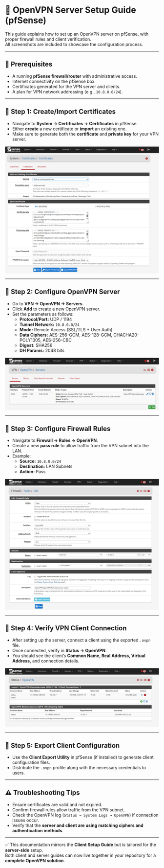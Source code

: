 # 🔐 OpenVPN Server Setup Guide (pfSense)

This guide explains how to set up an OpenVPN server on pfSense, with proper firewall rules and client verification.  
All screenshots are included to showcase the configuration process.

---

## 📌 Prerequisites
- A running **pfSense firewall/router** with administrative access.  
- Internet connectivity on the pfSense box.  
- Certificates generated for the VPN server and clients.  
- A plan for VPN network addressing (e.g., `10.8.0.0/24`).  

---

## 📝 Step 1: Create/Import Certificates
- Navigate to **System → Certificates → Certificates** in pfSense.  
- Either **create** a new certificate or **import** an existing one.  
- Make sure to generate both the **certificate** and **private key** for your VPN server.  

![Certificate Creation](https://github.com/keepwatch0n/cybersecurity-simulation-lab/blob/master/OpenVpn/Client/images/15.png)

---

## 📝 Step 2: Configure OpenVPN Server
- Go to **VPN → OpenVPN → Servers**.  
- Click **Add** to create a new OpenVPN server.  
- Set the parameters as follows:
  - **Protocol/Port:** UDP / 1194  
  - **Tunnel Network:** `10.8.0.0/24`  
  - **Mode:** Remote Access (SSL/TLS + User Auth)  
  - **Data Ciphers:** AES-256-GCM, AES-128-GCM, CHACHA20-POLY1305, AES-256-CBC  
  - **Digest:** SHA256  
  - **DH Params:** 2048 bits  

![OpenVPN Server Configuration](https://github.com/keepwatch0n/cybersecurity-simulation-lab/blob/master/OpenVpn/Client/images/14.png)

---

## 📝 Step 3: Configure Firewall Rules
- Navigate to **Firewall → Rules → OpenVPN**.  
- Create a new **pass rule** to allow traffic from the VPN subnet into the LAN.  
- Example:
  - **Source:** `10.8.0.0/24`  
  - **Destination:** LAN Subnets  
  - **Action:** Pass  

![Firewall Rule](https://github.com/keepwatch0n/cybersecurity-simulation-lab/blob/master/OpenVpn/Client/images/16.png)

---

## 📝 Step 4: Verify VPN Client Connection
- After setting up the server, connect a client using the exported `.ovpn` file.  
- Once connected, verify in **Status → OpenVPN**.  
- You should see the client’s **Common Name, Real Address, Virtual Address**, and connection details.  

![Client Connected](https://github.com/keepwatch0n/cybersecurity-simulation-lab/blob/master/OpenVpn/Client/images/13.png)

---

## 📝 Step 5: Export Client Configuration
- Use the **Client Export Utility** in pfSense (if installed) to generate client configuration files.  
- Distribute the `.ovpn` profile along with the necessary credentials to users.  

---

## ⚠️ Troubleshooting Tips
- Ensure certificates are valid and not expired.  
- Confirm firewall rules allow traffic from the VPN subnet.  
- Check the OpenVPN log (`Status → System Logs → OpenVPN`) if connection issues occur.  
- Verify that the **server and client are using matching ciphers and authentication methods**.  

---

✅ This documentation mirrors the **Client Setup Guide** but is tailored for the **server-side** setup.  
Both client and server guides can now live together in your repository for a **complete OpenVPN solution**.  
